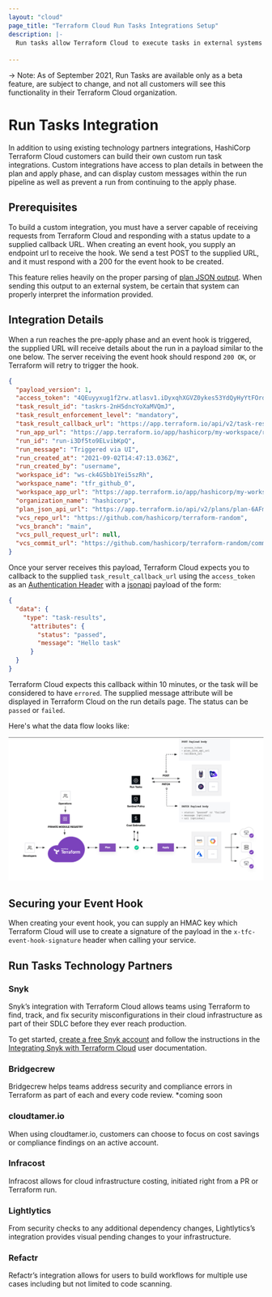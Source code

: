 ```yaml
---
layout: "cloud"
page_title: "Terraform Cloud Run Tasks Integrations Setup"
description: |-
  Run tasks allow Terraform Cloud to execute tasks in external systems at specific points in the Terraform Cloud run lifecycle.

---
```

-> Note: As of September 2021, Run Tasks are available only as a beta feature, are subject to change, and not all customers will see this functionality in their Terraform Cloud organization.

# Run Tasks Integration

In addition to using existing technology partners integrations, HashiCorp Terraform Cloud customers can build their own custom run task integrations. Custom integrations have access to plan details in between the plan and apply phase, and can display custom messages within the run pipeline as well as prevent a run from continuing to the apply phase.

## Prerequisites

To build a custom integration, you must have a server capable of receiving requests from Terraform Cloud and responding with a status update to a supplied callback URL. When creating an event hook, you supply an endpoint url to receive the hook. We send a test POST to the supplied URL, and it must respond with a 200 for the event hook to be created.

This feature relies heavily on the proper parsing of [plan JSON output](../../../internals/json-format.html). When sending this output to an external system, be certain that system can properly interpret the information provided.

## Integration Details

When a run reaches the pre-apply phase and an event hook is triggered, the supplied URL will receive details about the run in a payload similar to the one below. The server receiving the event hook should respond `200 OK`, or Terraform will retry to trigger the hook.

```json
{
  "payload_version": 1,
  "access_token": "4QEuyyxug1f2rw.atlasv1.iDyxqhXGVZ0ykes53YdQyHyYtFOrdAWNBxcVUgWvzb64NFHjcquu8gJMEdUwoSLRu4Q",
  "task_result_id": "taskrs-2nH5dncYoXaMVQmJ",
  "task_result_enforcement_level": "mandatory",
  "task_result_callback_url": "https://app.terraform.io/api/v2/task-results/5ea8d46c-2ceb-42cd-83f2-82e54697bddd/callback",
  "run_app_url": "https://app.terraform.io/app/hashicorp/my-workspace/runs/run-i3Df5to9ELvibKpQ",
  "run_id": "run-i3Df5to9ELvibKpQ",
  "run_message": "Triggered via UI",
  "run_created_at": "2021-09-02T14:47:13.036Z",
  "run_created_by": "username",
  "workspace_id": "ws-ck4G5bb1Yei5szRh",
  "workspace_name": "tfr_github_0",
  "workspace_app_url": "https://app.terraform.io/app/hashicorp/my-workspace",
  "organization_name": "hashicorp",
  "plan_json_api_url": "https://app.terraform.io/api/v2/plans/plan-6AFmRJW1PFJ7qbAh/json-output",
  "vcs_repo_url": "https://github.com/hashicorp/terraform-random",
  "vcs_branch": "main",
  "vcs_pull_request_url": null,
  "vcs_commit_url": "https://github.com/hashicorp/terraform-random/commit/7d8fb2a2d601edebdb7a59ad2088a96673637d22"
}
```

Once your server receives this payload, Terraform Cloud expects you to callback to the supplied `task_result_callback_url` using the `access_token` as an [Authentication Header](../../api/index.html#authentication) with a [jsonapi](../../api/index.html#json-api-formatting) payload of the form:

```json
{
  "data": {
    "type": "task-results",
      "attributes": {
        "status": "passed",
        "message": "Hello task"
      }
  }
}
```

Terraform Cloud expects this callback within 10 minutes, or the task will be considered to have `errored`. The supplied message attribute will be displayed in Terraform Cloud on the run details page. The status can be `passed` or `failed`.

Here's what the data flow looks like:

![Screenshot: a diagram of the user and data flow for a Terraform Cloud run task](./images/terraform-cloud-run-tasks-diagram.png)

## Securing your Event Hook

When creating your event hook, you can supply an HMAC key which Terraform Cloud will use to create a signature of the payload in the `x-tfc-event-hook-signature` header when calling your service.

## Run Tasks Technology Partners

### Snyk

Snyk’s integration with Terraform Cloud allows teams using Terraform to find, track, and fix security misconfigurations in their cloud infrastructure as part of their SDLC before they ever reach production.

To get started, [create a free Snyk account](https://snyk.io/) and follow the instructions in the [Integrating Snyk with Terraform Cloud](https://docs.snyk.io/features/integrations/ci-cd-integrations/integrating-snyk-with-terraform-cloud) user documentation.

### Bridgecrew

Bridgecrew helps teams address security and compliance errors in Terraform as part of each and every code review. *coming soon

### cloudtamer.io

When using cloudtamer.io, customers can choose to focus on cost savings or compliance findings on an active account.

### Infracost

Infracost allows for cloud infrastructure costing, initiated right from a PR or Terraform run.

### Lightlytics

From security checks to any additional dependency changes, Lightlytics’s integration provides visual pending changes to your infrastructure.

### Refactr

Refactr’s integration allows for users to build workflows for multiple use cases including but not limited to code scanning.
